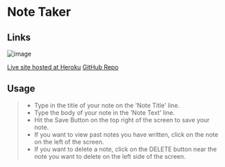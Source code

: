 # Note Taker

## Links

![image](https://user-images.githubusercontent.com/95004183/169426839-0ce3a6dd-86d0-4edb-9870-0c760df07a4c.png)

[Live site hosted at Heroku](https://app-note-taker-2022.herokuapp.com)
[GitHub Repo](https://github.com/ERansom1/NoteTaker)


## Usage

>- Type in the title of your note on the 'Note Title' line.  
>- Type the body of your note in the 'Note Text' line.  
>- Hit the Save Button on the top right of the screen to save your note.  
>- If you want to view past notes you have written, click on the note on the left of the screen.  
>- If you want to delete a note, click on the DELETE button near the note you want to delete on the left side of the screen.  

<br>
<br>


<br>

